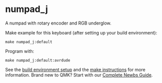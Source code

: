 # numpad_j

A numpad with rotary encoder and RGB underglow.

Make example for this keyboard (after setting up your build environment):

    make numpad_j:default

Program with:

    make numpad_j:default:avrdude

See the [build environment setup](https://docs.qmk.fm/#/getting_started_build_tools) and the [make instructions](https://docs.qmk.fm/#/getting_started_make_guide) for more information. Brand new to QMK? Start with our [Complete Newbs Guide](https://docs.qmk.fm/#/newbs).
